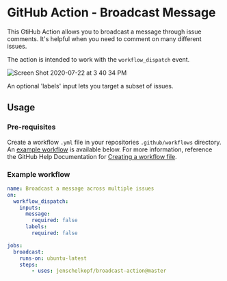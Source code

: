 # GitHub Action - Broadcast Message
This GtiHub Action allows you to broadcast a message through issue comments. It's helpful when you need to comment on many different issues.

The action is intended to work with the `workflow_dispatch` event.

![Screen Shot 2020-07-22 at 3 40 34 PM](https://user-images.githubusercontent.com/1865328/88226464-b7f56d00-cc31-11ea-81e2-f54a3aa34b24.png)

An optional 'labels' input lets you target a subset of issues.


## Usage
### Pre-requisites
Create a workflow `.yml` file in your repositories `.github/workflows` directory. An [example workflow](#example-workflow) is available below. For more information, reference the GitHub Help Documentation for [Creating a workflow file](https://help.github.com/en/articles/configuring-a-workflow#creating-a-workflow-file).

### Example workflow

```yaml
name: Broadcast a message across multiple issues
on: 
  workflow_dispatch:
    inputs:
      message:
        required: false
      labels:
        required: false

jobs:
  broadcast:
    runs-on: ubuntu-latest
    steps:
        - uses: jenschelkopf/broadcast-action@master
